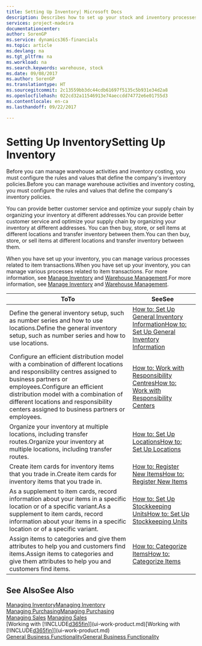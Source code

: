 ```yaml
---
title: Setting Up Inventory| Microsoft Docs
description: Describes how to set up your stock and inventory processes, including transfer routes and locations, such as warehouses.
services: project-madeira
documentationcenter: 
author: SorenGP
ms.service: dynamics365-financials
ms.topic: article
ms.devlang: na
ms.tgt_pltfrm: na
ms.workload: na
ms.search.keywords: warehouse, stock
ms.date: 09/08/2017
ms.author: SorenGP
ms.translationtype: HT
ms.sourcegitcommit: 2c13559bb3dc44cdb61697f5135c5b931e34d2a8
ms.openlocfilehash: 022cd32a11546913e74aeccdd74772e6e01755d3
ms.contentlocale: en-ca
ms.lasthandoff: 09/22/2017

---
```

# <a name="setting-up-inventory"></a><span data-ttu-id="a2058-103">Setting Up Inventory</span><span class="sxs-lookup"><span data-stu-id="a2058-103">Setting Up Inventory</span></span>
<span data-ttu-id="a2058-104">Before you can manage warehouse activities and inventory costing, you must configure the rules and values that define the company's inventory policies.</span><span class="sxs-lookup"><span data-stu-id="a2058-104">Before you can manage warehouse activities and inventory costing, you must configure the rules and values that define the company's inventory policies.</span></span>

<span data-ttu-id="a2058-105">You can provide better customer service and optimize your supply chain by organizing your inventory at different addresses.</span><span class="sxs-lookup"><span data-stu-id="a2058-105">You can provide better customer service and optimize your supply chain by organizing your inventory at different addresses.</span></span> <span data-ttu-id="a2058-106">You can then buy, store, or sell items at different locations and transfer inventory between them.</span><span class="sxs-lookup"><span data-stu-id="a2058-106">You can then buy, store, or sell items at different locations and transfer inventory between them.</span></span>

<span data-ttu-id="a2058-107">When you have set up your inventory, you can manage various processes related to item transactions.</span><span class="sxs-lookup"><span data-stu-id="a2058-107">When you have set up your inventory, you can manage various processes related to item transactions.</span></span> <span data-ttu-id="a2058-108">For more information, see [Manage Inventory](inventory-manage-inventory.md) and [Warehouse Management](warehouse-manage-warehouse.md).</span><span class="sxs-lookup"><span data-stu-id="a2058-108">For more information, see [Manage Inventory](inventory-manage-inventory.md) and [Warehouse Management](warehouse-manage-warehouse.md).</span></span>

| <span data-ttu-id="a2058-109">To</span><span class="sxs-lookup"><span data-stu-id="a2058-109">To</span></span> | <span data-ttu-id="a2058-110">See</span><span class="sxs-lookup"><span data-stu-id="a2058-110">See</span></span> |
| --- | --- |
| <span data-ttu-id="a2058-111">Define the general inventory setup, such as number series and how to use locations.</span><span class="sxs-lookup"><span data-stu-id="a2058-111">Define the general inventory setup, such as number series and how to use locations.</span></span> |[<span data-ttu-id="a2058-112">How to: Set Up General Inventory Information</span><span class="sxs-lookup"><span data-stu-id="a2058-112">How to: Set Up General Inventory Information</span></span>](inventory-how-setup-general.md) |
|<span data-ttu-id="a2058-113">Configure an efficient distribution model with a combination of different locations and responsibility centres assigned to business partners or employees.</span><span class="sxs-lookup"><span data-stu-id="a2058-113">Configure an efficient distribution model with a combination of different locations and responsibility centers assigned to business partners or employees.</span></span>|[<span data-ttu-id="a2058-114">How to: Work with Responsibility Centres</span><span class="sxs-lookup"><span data-stu-id="a2058-114">How to: Work with Responsibility Centers</span></span>](inventory-responsibility-centers.md)|
| <span data-ttu-id="a2058-115">Organize your inventory at multiple locations, including transfer routes.</span><span class="sxs-lookup"><span data-stu-id="a2058-115">Organize your inventory at multiple locations, including transfer routes.</span></span> |[<span data-ttu-id="a2058-116">How to: Set Up Locations</span><span class="sxs-lookup"><span data-stu-id="a2058-116">How to: Set Up Locations</span></span>](inventory-how-register-new-items.md) |
| <span data-ttu-id="a2058-117">Create item cards for inventory items that you trade in.</span><span class="sxs-lookup"><span data-stu-id="a2058-117">Create item cards for inventory items that you trade in.</span></span> |[<span data-ttu-id="a2058-118">How to: Register New Items</span><span class="sxs-lookup"><span data-stu-id="a2058-118">How to: Register New Items</span></span>](inventory-how-register-new-items.md) |
|<span data-ttu-id="a2058-119">As a supplement to item cards, record information about your items in a specific location or of a specific variant.</span><span class="sxs-lookup"><span data-stu-id="a2058-119">As a supplement to item cards, record information about your items in a specific location or of a specific variant.</span></span>|[<span data-ttu-id="a2058-120">How to: Set Up Stockkeeping Units</span><span class="sxs-lookup"><span data-stu-id="a2058-120">How to: Set Up Stockkeeping Units</span></span>](inventory-how-to-set-up-stockkeeping-units.md)|
| <span data-ttu-id="a2058-121">Assign items to categories and give them attributes to help you and customers find items.</span><span class="sxs-lookup"><span data-stu-id="a2058-121">Assign items to categories and give them attributes to help you and customers find items.</span></span> |[<span data-ttu-id="a2058-122">How to: Categorize Items</span><span class="sxs-lookup"><span data-stu-id="a2058-122">How to: Categorize Items</span></span>](inventory-how-categorize-items.md) |

## <a name="see-also"></a><span data-ttu-id="a2058-123">See Also</span><span class="sxs-lookup"><span data-stu-id="a2058-123">See Also</span></span>
[<span data-ttu-id="a2058-124">Managing Inventory</span><span class="sxs-lookup"><span data-stu-id="a2058-124">Managing Inventory</span></span>](inventory-manage-inventory.md)  
[<span data-ttu-id="a2058-125">Managing Purchasing</span><span class="sxs-lookup"><span data-stu-id="a2058-125">Managing Purchasing</span></span>](purchasing-manage-purchasing.md)  
<span data-ttu-id="a2058-126">[Managing Sales](sales-manage-sales.md)  </span><span class="sxs-lookup"><span data-stu-id="a2058-126">[Managing Sales](sales-manage-sales.md)  </span></span>  
<span data-ttu-id="a2058-127">[Working with [!INCLUDE[d365fin](includes/d365fin_md.md)]](ui-work-product.md)</span><span class="sxs-lookup"><span data-stu-id="a2058-127">[Working with [!INCLUDE[d365fin](includes/d365fin_md.md)]](ui-work-product.md)</span></span>  
[<span data-ttu-id="a2058-128">General Business Functionality</span><span class="sxs-lookup"><span data-stu-id="a2058-128">General Business Functionality</span></span>](ui-across-business-areas.md)

